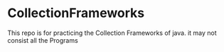 # CollectionFrameworks
This repo is for practicing the Collection Frameworks of java. it may not consist all the Programs

